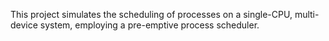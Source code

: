 This project simulates the scheduling of processes on a single-CPU, multi-device system, employing a pre-emptive process scheduler.
